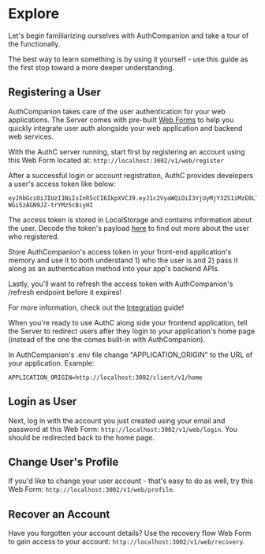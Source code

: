 # Explore

Let's begin familiarizing ourselves with AuthCompanion and take a tour of the functionally. 

The best way to learn something is by using it yourself - use this guide as the first stop toward a more deeper understanding. 

## Registering a User

AuthCompanion takes care of the user authentication for your web applications. The Server comes with pre-built [Web Forms](./webforms.md) to help you quickly integrate user auth alongside your web application and backend web services.

With the AuthC server running, start first by registering an account using this Web Form located at: `http://localhost:3002/v1/web/register`

After a successful login or account registration, AuthC provides developers a user's access token like below:

```
eyJhbGciOiJIUzI1NiIsInR5cCI6IkpXVCJ9.eyJ1c2VyaWQiOiI3YjUyMjY3ZS1iMzE0LTQ5N2ItYjdkZC00YTk4NTFiMGUzZWQiLCJuYW1lIjoiQXV0aHkgUGVyc29uIiwiZW1haWwiOiJoZWxsb193b3JsZEBhdXRoY29tcGFuaW9uLmNvbSIsImlhdCI6MTY1OTE0NzczOCwiZXhwIjoxNjU5MTUxMzM4fQ.361v5zBBGStcov1g6Z-WGi5zAGN9JZ-trYMz5cBiyHI
```

The access token is stored in LocalStorage and contains information about the user. Decode the token's payload
[here](https://jwt.io/#debugger-io?token=eeyJhbGciOiJIUzI1NiIsInR5cCI6IkpXVCJ9.eyJ1c2VyaWQiOiI3YjUyMjY3ZS1iMzE0LTQ5N2ItYjdkZC00YTk4NTFiMGUzZWQiLCJuYW1lIjoiQXV0aHkgUGVyc29uIiwiZW1haWwiOiJoZWxsb193b3JsZEBhdXRoY29tcGFuaW9uLmNvbSIsImlhdCI6MTY1OTE0NzczOCwiZXhwIjoxNjU5MTUxMzM4fQ.361v5zBBGStcov1g6Z-WGi5zAGN9JZ-trYMz5cBiyHI)
to find out more about the user who registered.

Store AuthCompanion's access token in your front-end application's memory and use it to both understand 1) who the user is and 2) pass it along as an authentication method into your app's backend APIs.

Lastly, you'll want to refresh the access token with AuthCompanion's /refresh
endpoint before it expires!

For more information, check out the [Integration](./webforms.md) guide! 

When you're ready to use AuthC along side your frontend application, tell the Server to redirect users after they login to your application's home page (instead of the one the comes built-in with
AuthCompanion).

In AuthCompanion's .env file change "APPLICATION_ORIGIN" to the URL of your
application. Example:

`APPLICATION_ORIGIN=http://localhost:3002/client/v1/home`

## Login as User

Next, log in with the account you just created using your email and password at
this Web Form:
`http://localhost:3002/v1/web/login`. You
should be redirected back to the home page.

## Change User's Profile

If you'd like to change your user account - that's easy to do as well, try this
Web Form:
`http://localhost:3002/v1/web/profile`.

## Recover an Account

Have you forgotten your account details? Use the recovery flow Web Form to gain
access to your account:
`http://localhost:3002/v1/web/recovery`.
